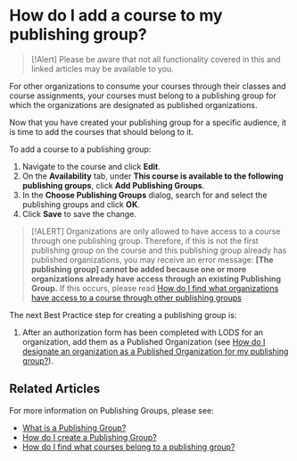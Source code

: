 # How do I add a course to my publishing group?

> [!Alert] Please be aware that not all functionality covered in this and linked articles may be available to you. 

For other organizations to consume your courses through their classes and course assignments, your courses must belong to a publishing group for which the organizations are designated as published organizations. 

Now that you have created your publishing group for a specific audience, it is time to add the courses that should belong to it.

To add a course to a publishing group:
1. Navigate to the course and click **Edit**.
1. On the **Availability** tab, under **This course is available to the following publishing groups**, click **Add Publishing Groups**.
1. In the **Choose Publishing Groups** dialog, search for and select the publishing groups and click **OK**.
1. Click **Save** to save the change.

> [!ALERT] Organizations are only allowed to have access to a course through one publishing group. Therefore, if this is not the first publishing group on the course and this publishing group already has published organizations, you may receive an error message: **[The publishing group] cannot be added because one or more organizations already have access through an existing Publishing Group.** If this occurs, please read [How do I find what organizations have access to a course through other publishing groups](pg-add-pg-error-resolution.md)

The next Best Practice step for creating a publishing group is: 
1. After an authorization form has been completed with LODS for an organization, add them as a Published Organization (see [How do I designate an organization as a Published Organization for my publishing group?](add-published-orgs-to-publishing-group.md)).

## Related Articles

For more information on Publishing Groups, please see:

- [What is a Publishing Group?](what-is-publishing-group.md)
- [How do I create a Publishing Group?](create-publishing-group.md)
- [How do I find what courses belong to a publishing group?](pg-add-org-error-resolution.md)

